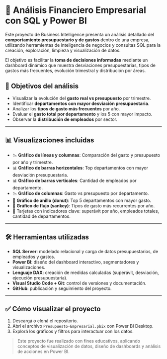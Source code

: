 # 💼 Análisis Financiero Empresarial con SQL y Power BI

Este proyecto de Business Intelligence presenta un análisis detallado del **comportamiento presupuestario y de gastos** dentro de una empresa, utilizando herramientas de inteligencia de negocios y consultas SQL para la creación, exploración, limpieza y visualización de datos.

El objetivo es facilitar la **toma de decisiones informadas** mediante un dashboard dinámico que muestra desviaciones presupuestarias, tipos de gastos más frecuentes, evolución trimestral y distribución por áreas.

## 🎯 Objetivos del análisis

- Visualizar la evolución del **gasto real vs presupuesto** por trimestre.  
- Identificar **departamentos con mayor desviación presupuestaria**.  
- Analizar los **tipos de gasto más frecuentes** por año.  
- Evaluar el **gasto total por departamento** y los 5 con mayor impacto.  
- Observar la **distribución de empleados** por sector.

---

## 📊 Visualizaciones incluidas

- 📉 **Gráfico de líneas y columnas**: Comparación del gasto y presupuesto por año y trimestre.  
- 📊 **Gráfico de barras horizontales**: Top departamentos con mayor desviación presupuestaria.  
- 📊 **Gráfico de barras verticales**: Cantidad de empleados por departamento.  
- 📉 **Gráfico de columnas**: Gasto vs presupuesto por departamento.  
- 🎯 **Gráfico de anillo (donut)**: Top 5 departamentos con mayor gasto.  
- 🌈 **Gráfico de flujo (sankey)**: Tipos de gasto más recurrentes por año.  
- 🧾 Tarjetas con indicadores clave: superávit por año, empleados totales, cantidad de departamentos.

---

## 🛠️ Herramientas utilizadas

- **SQL Server**: modelado relacional y carga de datos presupuestarios, de empleados y gastos.  
- **Power BI**: diseño del dashboard interactivo, segmentadores y visualizaciones.  
- **Lenguaje DAX**: creación de medidas calculadas (superávit, desviación, ejecución presupuestaria).  
- **Visual Studio Code + Git**: control de versiones y documentación.  
- **GitHub**: publicación y seguimiento del proyecto.
  
---

## ✅ Cómo visualizar el proyecto

1. Descargá o cloná el repositorio.
2. Abrí el archivo `Presupuesto-Empresarial.pbix` con Power BI Desktop.
3. Explorá los gráficos y filtros para interactuar con los datos.

> Este proyecto fue realizado con fines educativos, aplicando conceptos de visualización de datos, diseño de dashboards y análisis de acciones en Power BI.
